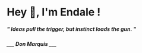 <h1 title="head"> Hey 👋, I'm Endale !</h1>

**<h5><i>" Ideas pull the trigger, but instinct loads the gun. "</i></h5>**

*<b>___ Don Marquis ___</b>*
